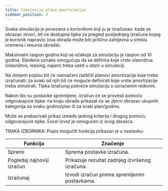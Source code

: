 ```yaml
---
title: Simulacija plana amortizacije
sidebar_position: 3
---
```


Svaka simulacija je povezana s korisnikom koji ju je izračunao: kada se obrazac otvori, bit će dostupna tipka za pregled posljednjeg izračuna kojeg je korisnik napravio (ova obrada može biti prilično zahtjevna u smislu vremena i resursa obrade).

Maksimalni raspon godina koji se očekuje za simulaciju je raspon od 10 godina. Sljedeće oznake omogućuju da se definira koje vrste vlasništva (vlasništvo, leasing, najam) treba uzeti u obzir u simulaciji.

Na donjem popisu bit će naznačeni različiti planovi amortizacije koje treba izračunati: za svaki od njih bit će moguće definirati koje vrste amortizacije treba simulirati. Tipka Izračunaj pokreće simulaciju s označenim redovim.

Nakon što su postavke spremljene, izračun će se provesti pomoću odgovarajuće tipke: na kraju obrade prikazat će se zbirni obrazac ukupnih kategorija za svaku godinu/plan ili za svaki plan/godinu. 

Može se prebacivati prikaz između jednog kriterija i drugog pomoću odgovarajuće tipke. Excel izvoz je omogućen iz ovog obrasca.

TRAKA IZBORNIKA: Popis mogućih funkcija prikazan je u nastavku:

| Funkcija | Značenje |
| --- | --- |
| Spremi | Sprema postavke izračuna. |
| Pogledaj najnoviji izračun | Prikazuje rezultat zadnjeg izvršenog izračuna. |
| Izračunaj | Izvodi izračun prema spremljenim postavkama. |






